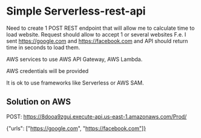 # Simple Serverless-rest-api

Need to create 1 POST REST endpoint that will allow me to calculate time to load website. 
Request should allow to accept 1 or several websites
F.e. I sent https://google.com and https://facebook.com and API should return time in seconds to load them. 

AWS services to use AWS API Gateway, AWS Lambda. 

AWS credentials will be provided

It is ok to use frameworks like Serverless or AWS SAM.



## Solution on AWS
POST: https://8dooa9zguj.execute-api.us-east-1.amazonaws.com/Prod/

{"urls": ["https://google.com", "https://facebook.com"]}


